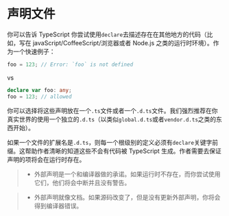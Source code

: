 #  声明文件

你可以告诉 TypeScript 你尝试使用`declare`去描述存在在其他地方的代码（比如，写在 javaScript/CoffeeScript/浏览器或者 Node.js 之类的运行时环境）。作为一个快速例子：
```ts
foo = 123; // Error: `foo` is not defined

````
vs
```ts
declare var foo: any;
foo = 123; // allowed
```

你可以选择将这些声明放在一个`.ts`文件或者一个`.d.ts`文件。我们强烈推荐在你真实世界的使用一个独立的`.d.ts`（以类似`global.d.ts`或者`vendor.d.ts`之类的东西开始）。

如果一个文件的扩展名是`.d.ts`，则每一个根级别的定义必须有`declare`关键字前缀。这帮助作者清晰的知道这些不会有代码被 TypeScript 生成。作者需要去保证声明的项将会在运行时存在。

> - 外部声明是一个和编译器做的承诺。如果运行时不存在，而你尝试使用它们，他们将会中断并且没有警告。

> - 外部声明就像文档。如果源码改变了，但是没有更新外部声明，你将会得到编译器错误。

